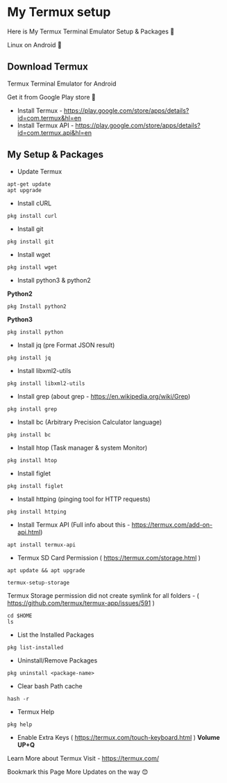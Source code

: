 # My Termux setup
Here is My Termux Terminal Emulator Setup &amp; Packages 🔖

Linux on Android 💯

## Download Termux

Termux Terminal Emulator for Android

Get it from Google Play store 💯

- Install Termux - https://play.google.com/store/apps/details?id=com.termux&hl=en
- Install Termux API  - https://play.google.com/store/apps/details?id=com.termux.api&hl=en

## My Setup & Packages

- Update Termux

```
apt-get update
apt upgrade
```

- Install cURL

```
pkg install curl
```

- Install git

```
pkg install git
```

- Install wget

```
pkg install wget
```

- Install python3 & python2

**Python2**

```
pkg Install python2
```
**Python3**

```
pkg install python
```

- Install jq (pre Format JSON result)

```
pkg install jq
```

- Install libxml2-utils

```
pkg install libxml2-utils
```

- Install grep (about grep - https://en.wikipedia.org/wiki/Grep)

```
pkg install grep
```

- Install bc (Arbitrary Precision Calculator language)

```
pkg install bc
```

- Install htop (Task manager & system Monitor)

```
pkg install htop
```

- Install figlet

```
pkg install figlet
```

- Install httping (pinging tool for HTTP requests)

```
pkg install httping
```

- Install Termux API (Full info about this - https://termux.com/add-on-api.html)

```
apt install termux-api
```

- Termux SD Card Permission ( https://termux.com/storage.html )

```
apt update && apt upgrade
```

```
termux-setup-storage
```

Termux Storage permission did not create symlink for all folders - ( https://github.com/termux/termux-app/issues/591 )

```
cd $HOME
ls
```

- List the Installed Packages

```
pkg list-installed
```

- Uninstall/Remove Packages

```
pkg uninstall <package-name>
```

- Clear bash Path cache

```
hash -r
```

- Termux Help

```
pkg help
```

- Enable Extra Keys ( https://termux.com/touch-keyboard.html ) **Volume UP+Q**

Learn More about Termux Visit - https://termux.com/

Bookmark this Page More Updates on the way 😊

